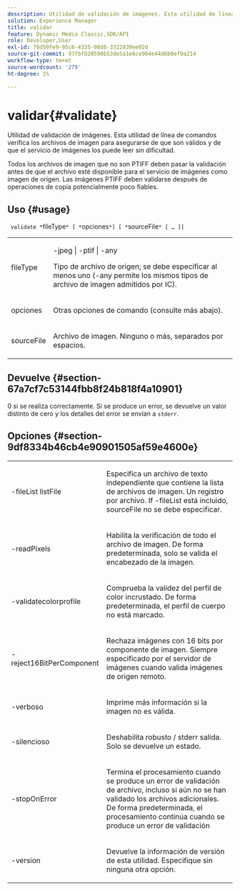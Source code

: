 ```yaml
---
description: Utilidad de validación de imágenes. Esta utilidad de línea de comandos verifica los archivos de imagen para asegurarse de que son válidos y de que el servicio de imágenes puede leerlos sin dificultad.
solution: Experience Manager
title: validar
feature: Dynamic Media Classic,SDK/API
role: Developer,User
exl-id: 78d50fe9-95c6-4335-98d8-3322839ee02d
source-git-commit: 97fbf820590b53de5a1e6ce904e44d6b0ef9a214
workflow-type: tm+mt
source-wordcount: '279'
ht-degree: 1%

---
```


# validar{#validate}

Utilidad de validación de imágenes. Esta utilidad de línea de comandos verifica los archivos de imagen para asegurarse de que son válidos y de que el servicio de imágenes los puede leer sin dificultad.

Todos los archivos de imagen que no son PTIFF deben pasar la validación antes de que el archivo esté disponible para el servicio de imágenes como imagen de origen. Las imágenes PTIFF deben validarse después de operaciones de copia potencialmente poco fiables.

## Uso {#usage}

` validate *`fileType`* [ *`opciones`*] [ *`sourceFile`* [ … ]]`

<table id="simpletable_D2C6B20E1007433AB4184A73046A44F0"> 
 <tr class="strow"> 
  <td class="stentry"> <p> <span class="codeph"> <span class="varname"> fileType </span> </span> </p> </td> 
  <td class="stentry"> <p> <span class="codeph"> -jpeg | -ptif | -any </span> </p> <p>Tipo de archivo de origen; se debe especificar al menos uno (-any permite los mismos tipos de archivo de imagen admitidos por IC). </p> </td> 
 </tr> 
 <tr class="strow"> 
  <td class="stentry"> <p> <span class="codeph"> <span class="varname"> opciones </span> </span> </p> </td> 
  <td class="stentry"> <p>Otras opciones de comando (consulte más abajo). </p> </td> 
 </tr> 
 <tr class="strow"> 
  <td class="stentry"> <p> <span class="codeph"> <span class="varname"> sourceFile </span> </span> </p> </td> 
  <td class="stentry"> <p> Archivo de imagen. Ninguno o más, separados por espacios. </p> </td> 
 </tr> 
</table>

## Devuelve {#section-67a7cf7c53144fbb8f24b818f4a10901}

0 si se realiza correctamente. Si se produce un error, se devuelve un valor distinto de cero y los detalles del error se envían a `stderr`.

## Opciones {#section-9df8334b46cb4e90901505af59e4600e}

<table id="simpletable_004B1A29BDFD40A9B89E4CBD23119B3F"> 
 <tr class="strow"> 
  <td class="stentry"> <p> <span class="codeph"> -fileList <span class="varname"> listFile </span> </span> </p> </td> 
  <td class="stentry"> <p>Especifica un archivo de texto independiente que contiene la lista de archivos de imagen. Un registro por archivo. If <span class="codeph"> -fileList </span> está incluido, <span class="varname"> sourceFile </span> no se debe especificar. </p> </td> 
 </tr> 
 <tr class="strow"> 
  <td class="stentry"> <p> <span class="codeph"> -readPixels </span> </p> </td> 
  <td class="stentry"> <p>Habilita la verificación de todo el archivo de imagen. De forma predeterminada, solo se valida el encabezado de la imagen. </p> </td> 
 </tr> 
 <tr class="strow"> 
  <td class="stentry"> <p> <span class="codeph"> -validatecolorprofile </span> </p> </td> 
  <td class="stentry"> <p>Comprueba la validez del perfil de color incrustado. De forma predeterminada, el perfil de cuerpo no está marcado. </p> </td> 
 </tr> 
 <tr class="strow"> 
  <td class="stentry"> <p> <span class="codeph"> -reject16BitPerComponent </span> </p> </td> 
  <td class="stentry"> <p> Rechaza imágenes con 16 bits por componente de imagen. Siempre especificado por el servidor de imágenes cuando valida imágenes de origen remoto. </p> </td> 
 </tr> 
 <tr class="strow"> 
  <td class="stentry"> <p> <span class="codeph"> -verboso </span> </p> </td> 
  <td class="stentry"> <p> Imprime más información si la imagen no es válida. </p> </td> 
 </tr> 
 <tr class="strow"> 
  <td class="stentry"> <p> <span class="codeph"> -silencioso </span> </p> </td> 
  <td class="stentry"> <p>Deshabilita <span class="codeph"> robusto </span>/ <span class="codeph"> stderr </span> salida. Solo se devuelve un estado. </p> </td> 
 </tr> 
 <tr class="strow"> 
  <td class="stentry"> <p> <span class="codeph"> -stopOnError </span> </p> </td> 
  <td class="stentry"> <p>Termina el procesamiento cuando se produce un error de validación de archivo, incluso si aún no se han validado los archivos adicionales. De forma predeterminada, el procesamiento continúa cuando se produce un error de validación </p> </td> 
 </tr> 
 <tr class="strow"> 
  <td class="stentry"> <p> <span class="codeph"> -version </span> </p> </td> 
  <td class="stentry"> <p>Devuelve la información de versión de esta utilidad. Especifique sin ninguna otra opción. </p> </td> 
 </tr> 
</table>
